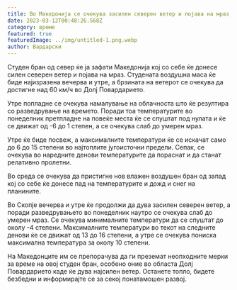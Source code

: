 ```yaml
---
title: Во Македонија се очекува засилен северен ветер и појава на мраз
date: 2023-03-12T00:48:26.568Z
category: време
featured: true
featuredImage: ../img/untitled-1.png.webp
author: Вардарски
---
```


Студен бран од север ќе ја зафати Македонија кој со себе ќе донесе силен северен ветер и појава на мраз. Студената воздушна маса ќе биде најизразена вечерва и утре, а брзината на ветерот се очекува да достигне над 60 км/ч во Долј Повардарието.

Утре попладне се очекува намалување на облачноста што ќе резултира со разведрување на времето. Поради тоа температурите во понеделник претпладне на повеќе места ќе се спуштат под нулата и ќе се движат од -6 до 1 степен, а се очекува слаб до умерен мраз.

Утре ќе биде посвеж, а максималните температури ќе се искачат само до 6 до 15 степени во најтоплите југоисточни предели. Сепак, се очекува во наредните денови температурите да пораснат и да станат релативно пролетни.

Во среда се очекува да пристигне нов влажен воздушен бран од запад кој со себе ќе донесе пад на температурите и дожд и снег на планините.

Во Скопје вечерва и утре ќе продолжи да дува засилен северен ветер, а поради разведрувањето во понеделник наутро се очекува слаб до умерен мраз. Се очекува минималните температури да се спуштат до околу -4 степени. Максималните температури во текот на следните денови ќе се движат од 13 до 16 степени, а утре се очекува пониска максимална температура за околу 10 степени.

На Македонците им се препорачува да ги преземат неопходните мерки за време на овој студен бран, особено оние во областа Долј Повардарието каде ќе дува најсилен ветер. Останете топло, бидете безбедни и информирајте се за секој понатамошен развој.
